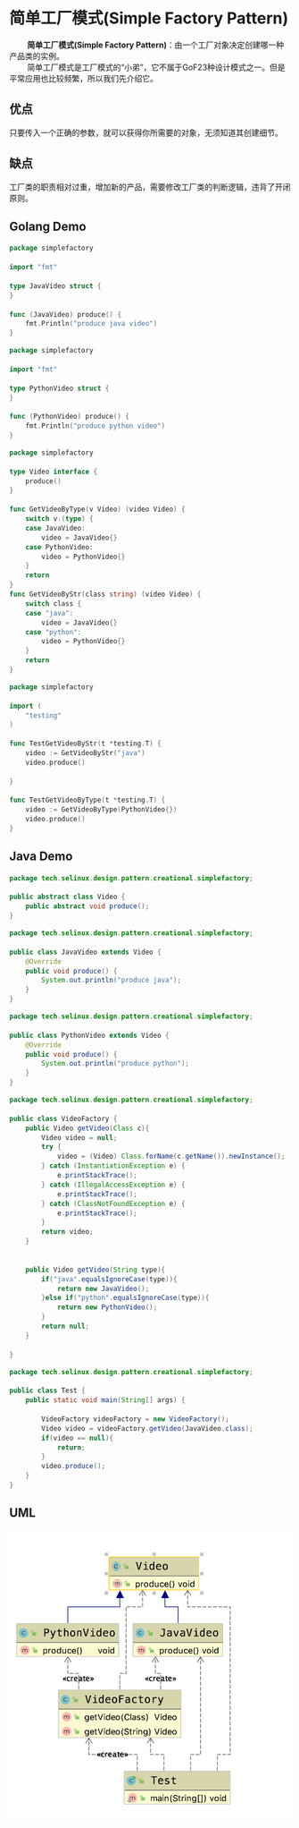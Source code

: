 # 简单工厂模式(Simple Factory Pattern)

&emsp;&emsp; **简单工厂模式(Simple Factory Pattern)**：由一个工厂对象决定创建哪一种产品类的实例。  
&emsp;&emsp; 简单工厂模式是工厂模式的“小弟”，它不属于GoF23种设计模式之一。但是平常应用也比较频繁，所以我们先介绍它。  

## 优点

只要传入一个正确的参数，就可以获得你所需要的对象，无须知道其创建细节。

## 缺点

工厂类的职责相对过重，增加新的产品，需要修改工厂类的判断逻辑，违背了开闭原则。

## Golang Demo

```go
package simplefactory

import "fmt"

type JavaVideo struct {
}

func (JavaVideo) produce() {
    fmt.Println("produce java video")
}
```

```go
package simplefactory

import "fmt"

type PythonVideo struct {
}

func (PythonVideo) produce() {
    fmt.Println("produce python video")
}
```

```go
package simplefactory

type Video interface {
    produce()
}

func GetVideoByType(v Video) (video Video) {
    switch v.(type) {
    case JavaVideo:
        video = JavaVideo{}
    case PythonVideo:
        video = PythonVideo{}
    }
    return
}
func GetVideoByStr(class string) (video Video) {
    switch class {
    case "java":
        video = JavaVideo{}
    case "python":
        video = PythonVideo{}
    }
    return
}
```

```go
package simplefactory

import (
    "testing"
)

func TestGetVideoByStr(t *testing.T) {
    video := GetVideoByStr("java")
    video.produce()

}

func TestGetVideoByType(t *testing.T) {
    video := GetVideoByType(PythonVideo{})
    video.produce()
}
```

## Java Demo

```java
package tech.selinux.design.pattern.creational.simplefactory;

public abstract class Video {
    public abstract void produce();
}
```

```java
package tech.selinux.design.pattern.creational.simplefactory;

public class JavaVideo extends Video {
    @Override
    public void produce() {
        System.out.println("produce java");
    }
}
```

```java
package tech.selinux.design.pattern.creational.simplefactory;

public class PythonVideo extends Video {
    @Override
    public void produce() {
        System.out.println("produce python");
    }
}
```

```java
package tech.selinux.design.pattern.creational.simplefactory;

public class VideoFactory {
    public Video getVideo(Class c){
        Video video = null;
        try {
            video = (Video) Class.forName(c.getName()).newInstance();
        } catch (InstantiationException e) {
            e.printStackTrace();
        } catch (IllegalAccessException e) {
            e.printStackTrace();
        } catch (ClassNotFoundException e) {
            e.printStackTrace();
        }
        return video;
    }


    public Video getVideo(String type){
        if("java".equalsIgnoreCase(type)){
            return new JavaVideo();
        }else if("python".equalsIgnoreCase(type)){
            return new PythonVideo();
        }
        return null;
    }

}
```

```java
package tech.selinux.design.pattern.creational.simplefactory;

public class Test {
    public static void main(String[] args) {

        VideoFactory videoFactory = new VideoFactory();
        Video video = videoFactory.getVideo(JavaVideo.class);
        if(video == null){
            return;
        }
        video.produce();
    }
}
```

## UML

![简单工厂模式UML](images/simple-factory-pattern.png)